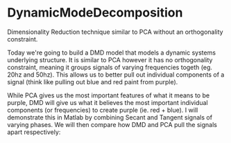 # DynamicModeDecomposition
Dimensionality Reduction technique similar to PCA without an orthogonality constraint. 

Today we're going to build a DMD model that models a dynamic systems underlying structure.  It is similar to PCA however it has no
orthogonality constraint, meaning it groups signals of varying frequencies togeth (eg. 20hz and 50hz).  This allows us to better pull
out individual components of a signal (think like pulling out blue and red paint from purple).  

While PCA gives us the most important features of what it means to be purple, DMD will give us what it believes the most important
individual components (or frequencies) to create purple (ie. red + blue).  I will demonstrate this in Matlab by combining Secant
and Tangent signals of varying phases.  We will then compare how DMD and PCA pull the signals apart respectively:

